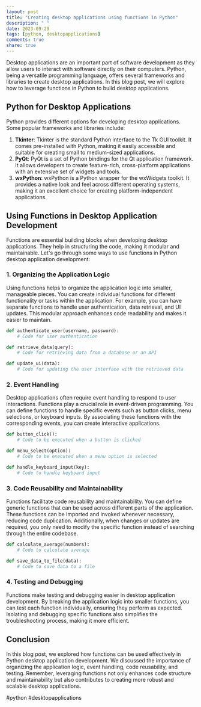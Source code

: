```yaml
---
layout: post
title: "Creating desktop applications using functions in Python"
description: " "
date: 2023-09-29
tags: [python, desktopapplications]
comments: true
share: true
---
```


Desktop applications are an important part of software development as they allow users to interact with software directly on their computers. Python, being a versatile programming language, offers several frameworks and libraries to create desktop applications. In this blog post, we will explore how to leverage functions in Python to build desktop applications.

## Python for Desktop Applications

Python provides different options for developing desktop applications. Some popular frameworks and libraries include:

1. **Tkinter**: Tkinter is the standard Python interface to the Tk GUI toolkit. It comes pre-installed with Python, making it easily accessible and suitable for creating small to medium-sized applications.
2. **PyQt**: PyQt is a set of Python bindings for the Qt application framework. It allows developers to create feature-rich, cross-platform applications with an extensive set of widgets and tools.
3. **wxPython**: wxPython is a Python wrapper for the wxWidgets toolkit. It provides a native look and feel across different operating systems, making it an excellent choice for creating platform-independent applications.

## Using Functions in Desktop Application Development

Functions are essential building blocks when developing desktop applications. They help in structuring the code, making it modular and maintainable. Let's go through some ways to use functions in Python desktop application development:

### 1. Organizing the Application Logic

Using functions helps to organize the application logic into smaller, manageable pieces. You can create individual functions for different functionality or tasks within the application. For example, you can have separate functions to handle user authentication, data retrieval, and UI updates. This modular approach enhances code readability and makes it easier to maintain.

```python
def authenticate_user(username, password):
    # Code for user authentication

def retrieve_data(query):
    # Code for retrieving data from a database or an API

def update_ui(data):
    # Code for updating the user interface with the retrieved data
```

### 2. Event Handling

Desktop applications often require event handling to respond to user interactions. Functions play a crucial role in event-driven programming. You can define functions to handle specific events such as button clicks, menu selections, or keyboard inputs. By associating these functions with the corresponding events, you can create interactive applications.

```python
def button_click():
    # Code to be executed when a button is clicked

def menu_select(option):
    # Code to be executed when a menu option is selected

def handle_keyboard_input(key):
    # Code to handle keyboard input
```

### 3. Code Reusability and Maintainability

Functions facilitate code reusability and maintainability. You can define generic functions that can be used across different parts of the application. These functions can be imported and invoked whenever necessary, reducing code duplication. Additionally, when changes or updates are required, you only need to modify the specific function instead of searching through the entire codebase.

```python
def calculate_average(numbers):
    # Code to calculate average

def save_data_to_file(data):
    # Code to save data to a file
```

### 4. Testing and Debugging

Functions make testing and debugging easier in desktop application development. By breaking the application logic into smaller functions, you can test each function individually, ensuring they perform as expected. Isolating and debugging specific functions also simplifies the troubleshooting process, making it more efficient.

## Conclusion

In this blog post, we explored how functions can be used effectively in Python desktop application development. We discussed the importance of organizing the application logic, event handling, code reusability, and testing. Remember, leveraging functions not only enhances code structure and maintainability but also contributes to creating more robust and scalable desktop applications.

\#python #desktopapplications